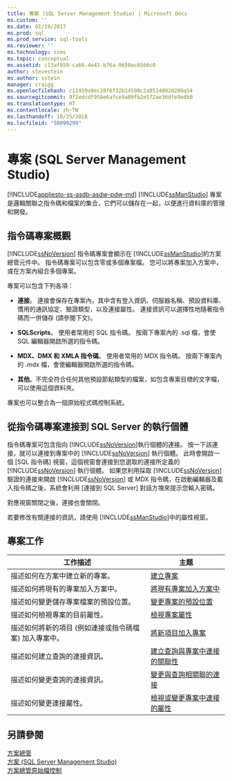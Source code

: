 ```yaml
---
title: 專案 (SQL Server Management Studio) | Microsoft Docs
ms.custom: ''
ms.date: 01/19/2017
ms.prod: sql
ms.prod_service: sql-tools
ms.reviewer: ''
ms.technology: ssms
ms.topic: conceptual
ms.assetid: c13af859-ca66-4e43-b76a-0650ac6566c0
author: stevestein
ms.author: sstein
manager: craigg
ms.openlocfilehash: c11459a9ec28f6f32b14590c2a85148920280a54
ms.sourcegitcommit: 9f2edcdf958e6afce9a09fb2e572ae36dfe9edb0
ms.translationtype: HT
ms.contentlocale: zh-TW
ms.lasthandoff: 10/25/2018
ms.locfileid: "50099299"
---
```

# <a name="projects-sql-server-management-studio"></a>專案 (SQL Server Management Studio)
[!INCLUDE[appliesto-ss-asdb-asdw-pdw-md](../../includes/appliesto-ss-asdb-asdw-pdw-md.md)]
[!INCLUDE[ssManStudio](../../includes/ssmanstudio-md.md)] 專案是邏輯關聯之指令碼和檔案的集合，它們可以儲存在一起，以便進行資料庫的管理和開發。  
  
## <a name="script-project-overview"></a>指令碼專案概觀  
[!INCLUDE[ssNoVersion](../../includes/ssnoversion-md.md)] 指令碼專案會顯示在 [!INCLUDE[ssManStudio](../../includes/ssmanstudio-md.md)]的方案總管元件中。 指令碼專案可以包含零或多個專案檔。 您可以將專案加入方案中，或在方案內組合多個專案。  
  
專案可以包含下列各項：  
  
-   **連接**。 連接會保存在專案內，其中含有登入資訊、伺服器名稱、預設資料庫、慣用的通訊協定、驗證類型，以及連接屬性。 連接資訊可以選擇性地隨著指令碼而一併儲存 (請參閱下文)。  
  
-   **SQLScripts**。 使用者常用的 SQL 指令碼。 按兩下專案內的 .sql 檔，會使 SQL 編輯器開啟所選的指令碼。  
  
-   **MDX、DMX 和 XMLA 指令碼**。 使用者常用的 MDX 指令碼。 按兩下專案內的 .mdx 檔，會使編輯器開啟所選的指令碼。  
  
-   **其他**。不完全符合任何其他預設節點類型的檔案，如包含專案目標的文字檔，可以使用這個資料夾。  
  
專案也可以整合為一個原始程式碼控制系統。  
  
## <a name="connecting-to-an-instance-of-sql-server-from-a-script-project"></a>從指令碼專案連接到 SQL Server 的執行個體  
指令碼專案可包含指向 [!INCLUDE[ssNoVersion](../../includes/ssnoversion-md.md)]執行個體的連接。 按一下該連接，就可以連接到專案中的 [!INCLUDE[ssNoVersion](../../includes/ssnoversion-md.md)] 執行個體。 此時會開啟一個 [SQL 指令碼] 視窗，這個視窗會連接到您選取的連接所定義的 [!INCLUDE[ssNoVersion](../../includes/ssnoversion-md.md)] 執行個體。 如果您利用採取 [!INCLUDE[ssNoVersion](../../includes/ssnoversion-md.md)] 驗證的連接來開啟 [!INCLUDE[ssNoVersion](../../includes/ssnoversion-md.md)] 或 MDX 指令碼，在啟動編輯器及載入指令碼之後，系統會利用 [連接到 SQL Server] 對話方塊來提示您輸入密碼。  
  
對應視窗關閉之後，連接也會關閉。  
  
若要修改有關連接的資訊，請使用 [!INCLUDE[ssManStudio](../../includes/ssmanstudio-md.md)]中的屬性視窗。  
  
## <a name="project-tasks"></a>專案工作  
  
|工作描述|主題|  
|--------------------|---------|  
|描述如何在方案中建立新的專案。|[建立專案](../../ssms/solution/create-a-project.md)|  
|描述如何將現有的專案加入方案中。|[將現有專案加入方案中](../../ssms/solution/add-an-existing-project-to-a-solution.md)|  
|描述如何變更儲存專案檔案的預設位置。|[變更專案的預設位置](../../ssms/solution/change-the-default-location-for-projects.md)|  
|描述如何檢視專案的目前屬性。|[檢視專案屬性](../../ssms/solution/view-project-properties.md)|  
|描述如何將新的項目 (例如連接或指令碼檔案) 加入專案中。|[將新項目加入專案](../../ssms/solution/add-new-items-to-a-project.md)|  
|描述如何建立查詢的連接資訊。|[建立查詢與專案中連接的關聯性](../../ssms/solution/associate-a-query-with-a-connection-in-a-project.md)|  
|描述如何變更查詢的連接資訊。|[變更與查詢相關聯的連接](../../ssms/solution/change-the-connection-associated-with-a-query.md)|  
|描述如何變更連接屬性。|[檢視或變更專案中連接的屬性](../../ssms/solution/view-or-change-the-properties-of-a-connection-in-a-project.md)|  
  
## <a name="see-also"></a>另請參閱  
[方案總管](../../ssms/solution/solution-explorer.md)  
[方案 &#40;SQL Server Management Studio&#41;](../../ssms/solution/solutions-sql-server-management-studio.md)  
[方案總管原始檔控制](https://msdn.microsoft.com/library/ms173879.aspx)  
  
